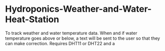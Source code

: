 # Hydroponics-Weather-and-Water-Heat-Station
To track weather and water temperature data. When and if water temperature goes above or below, a text will be sent to the user so that they can make correction. Requires DHT11 or DHT22 and a 
